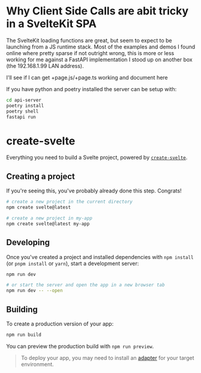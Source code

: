 # Why Client Side Calls are abit tricky in a SvelteKit SPA

The SvelteKit loading functions are great, but seem to expect to be launching from a JS runtime stack.  Most of the examples and demos I found online where pretty sparse if not outright wrong, this is more or less working for me against a FastAPI implementation I stood up on another box (the 192.168.1.99 LAN address).

I'll see if I can get +page.js/+page.ts working and document here 

If you have python and poetry installed the server can be setup with:

```bash
cd api-server
poetry install
poetry shell
fastapi run
```

# create-svelte

Everything you need to build a Svelte project, powered by [`create-svelte`](https://github.com/sveltejs/kit/tree/main/packages/create-svelte).

## Creating a project

If you're seeing this, you've probably already done this step. Congrats!

```bash
# create a new project in the current directory
npm create svelte@latest

# create a new project in my-app
npm create svelte@latest my-app
```

## Developing

Once you've created a project and installed dependencies with `npm install` (or `pnpm install` or `yarn`), start a development server:

```bash
npm run dev

# or start the server and open the app in a new browser tab
npm run dev -- --open
```

## Building

To create a production version of your app:

```bash
npm run build
```

You can preview the production build with `npm run preview`.

> To deploy your app, you may need to install an [adapter](https://kit.svelte.dev/docs/adapters) for your target environment.
